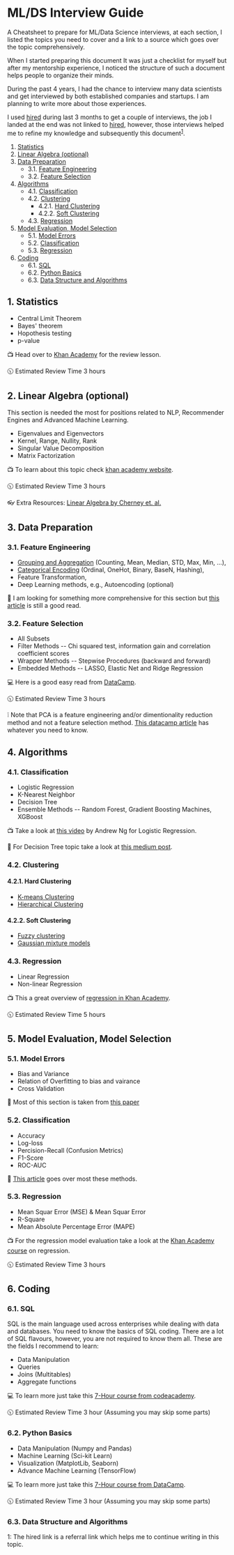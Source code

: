 # ML/DS Interview Guide
A Cheatsheet to prepare for ML/Data Science interviews, at each section, I listed the topics you need to cover and a link to a source which goes over the topic comprehensively.

When I started preparing this document It was just a checklist for myself but after my mentorship experience, I noticed the structure of such a document helps people to organize their minds. 

During the past 4 years, I had the chance to interview many data scientists and get interviewed by both established companies and startups. I am planning to write more about those experiences.

I used [hired](https://hired.com/x/618y6) during last 3 months to get a couple of interviews, the job I landed at the end was not linked to [hired](https://hired.com/x/618y6), however, those interviews helped me to refine my knowledge and subsequently this document<sup>[1](#myfootnote1)</sup>.


<!-- vscode-markdown-toc -->
1. [Statistics](#Statistics)
2. [Linear Algebra (optional)](#LinearAlgebraoptional)
3. [Data Preparation](#DataPreparation)
	* 3.1. [Feature Engineering](#FeatureEngineering)
	* 3.2. [Feature Selection](#FeatureSelection)
4. [Algorithms](#Algorithms)
	* 4.1. [Classification](#Classification)
	* 4.2. [Clustering](#Clustering)
		* 4.2.1. [Hard Clustering](#HardClustering)
		* 4.2.2. [Soft Clustering](#SoftClustering)
	* 4.3. [Regression](#Regression)
5. [Model Evaluation, Model Selection](#ModelEvaluationModelSelection)
	* 5.1. [Model Errors](#Model-Errors)
	* 5.2. [Classification](#Classification)
	* 5.3. [Regression](#Regression-1)
6. [Coding](#Coding)
	* 6.1. [SQL](#SQL)
	* 6.2. [Python Basics](#PythonBasics)
	* 6.3. [Data Structure and Algorithms](#DataStructureandAlgorithms)

<!-- vscode-markdown-toc-config
	numbering=true
	autoSave=true
	/vscode-markdown-toc-config -->
<!-- /vscode-markdown-toc -->

##  1. <a name='Statistics'></a>Statistics
* Central Limit Theorem
* Bayes' theorem
* Hopothesis testing
* p-value

:tv: Head over to [Khan Academy](https://www.khanacademy.org/math/ap-statistics/tests-significance-ap) for the review lesson.

:clock1030: Estimated Review Time 3 hours

##  2. <a name='LinearAlgebraoptional'></a>Linear Algebra (optional)
This section is needed the most for positions related to NLP, Recommender Engines and Advanced Machine Learning.
* Eigenvalues and Eigenvectors
* Kernel, Range, Nullity, Rank
* Singular Value Decomposition
* Matrix Factorization

:tv: To learn about this topic check [khan academy website](https://www.khanacademy.org/math/linear-algebra).

:clock1030: Estimated Review Time 3 hours

:eyeglasses: Extra Resources: [Linear Algebra by Cherney et. al.](https://www.math.ucdavis.edu/~linear/linear-guest.pdf)

##  3. <a name='DataPreparation'></a>Data Preparation
###  3.1. <a name='FeatureEngineering'></a>Feature Engineering
* [Grouping and Aggregation](https://towardsdatascience.com/aggregation-and-grouping-66396f26dd95) (Counting, Mean, Median, STD, Max, Min, ...),
* [Categorical Encoding](https://towardsdatascience.com/smarter-ways-to-encode-categorical-data-for-machine-learning-part-1-of-3-6dca2f71b159) (Ordinal, OneHot, Binary, BaseN, Hashing),
* Feature Transformation,
* Deep Learning methods, e.g., Autoencoding (optional)

:book: I am looking for something more comprehensive for this section but [this article](https://towardsdatascience.com/feature-engineering-what-powers-machine-learning-93ab191bcc2d) is still a good read.


###  3.2. <a name='FeatureSelection'></a>Feature Selection
* All Subsets
* Filter Methods -- Chi squared test, information gain and correlation coefficient scores
* Wrapper Methods -- Stepwise Procedures (backward and forward)
* Embedded Methods -- LASSO, Elastic Net and Ridge Regression

:computer: Here is a good easy read from [DataCamp](https://www.datacamp.com/community/tutorials/feature-selection-python).

:clock1030: Estimated Review Time 3 hours

:grey_exclamation: Note that PCA is a feature engineering and/or dimentionality reduction method and not a feature selection method.
[This datacamp article](https://www.datacamp.com/community/tutorials/feature-selection-python) has whatever you need to know.
##  4. <a name='Algorithms'></a>Algorithms
###  4.1. <a name='Classification'></a>Classification
* Logistic Regression
* K-Nearest Neighbor
* Decision Tree
* Ensemble Methods -- Random Forest, Gradient Boosting Machines, XGBoost

:tv: Take a look at [this video](https://www.coursera.org/lecture/machine-learning/classification-wlPeP) by Andrew Ng for Logistic Regression.

:book: For Decision Tree topic take a look at [this medium post](https://medium.com/deep-math-machine-learning-ai/chapter-4-decision-trees-algorithms-b93975f7a1f1).

###  4.2. <a name='Clustering'></a>Clustering
####  4.2.1. <a name='HardClustering'></a>Hard Clustering
* [K-means Clustering](https://www.datascience.com/blog/k-means-clustering)
* [Hierarchical Clustering](https://towardsdatascience.com/understanding-the-concept-of-hierarchical-clustering-technique-c6e8243758ec)

####  4.2.2. <a name='SoftClustering'></a>Soft Clustering
* [Fuzzy clustering](https://en.wikipedia.org/wiki/Fuzzy_clustering)
* [Gaussian mixture models](https://scikit-learn.org/stable/modules/mixture.html)

###  4.3. <a name='Regression'></a>Regression
* Linear Regression 
* Non-linear Regression

:tv: This a great overview of [regression in Khan Academy](https://www.khanacademy.org/math/statistics-probability/describing-relationships-quantitative-data#more-on-regression). 

:clock1030: Estimated Review Time 5 hours

##  5. <a name='ModelEvaluationModelSelection'></a>Model Evaluation, Model Selection

###  5.1. <a name='Model-Errors'></a>Model Errors
* Bias and Variance
* Relation of Overfitting to bias and vairance
* Cross Validation

:book: Most of this section is taken from [this paper](https://arxiv.org/pdf/1811.12808.pdf)

###  5.2. <a name='Classification'></a>Classification
* Accuracy
* Log-loss
* Percision-Recall (Confusion Metrics)
* F1-Score
* ROC-AUC

:book: [This article](https://medium.com/usf-msds/choosing-the-right-metric-for-evaluating-machine-learning-models-part-2-86d5649a5428) goes over most these methods.

###  5.3. <a name='Regression-1'></a>Regression
* Mean Squar Error (MSE) & Mean Squar Error
* R-Square
* Mean Absolute Percentage Error (MAPE)

:tv: For the regression model evaluation take a look at the [Khan Academy course](https://www.khanacademy.org/math/statistics-probability/describing-relationships-quantitative-data#more-on-regression) on regression.

:clock1030: Estimated Review Time 3 hours

##  6. <a name='Coding'></a>Coding
###  6.1. <a name='SQL'></a>SQL
SQL is the main language used across enterprises while dealing with data and databases. You need to know the basics of SQL coding. There are a lot of SQL flavours, however, you are not required to know them all. These are the fields I recommend to learn:

* Data Manipulation
* Queries 
* Joins (Multitables)
* Aggregate functions

:computer: To learn more just take this [7-Hour course from codeacademy](https://www.codecademy.com/learn/learn-sql).

:clock1030: Estimated Review Time 3 hour (Assuming you may skip some parts)

###  6.2. <a name='PythonBasics'></a>Python Basics
* Data Manipulation (Numpy and Pandas)
* Machine Learning (Sci-kit Learn)
* Visualization (MatplotLib, Seaborn)
* Advance Machine Learning (TensorFlow)

:computer: To learn more just take this [7-Hour course from DataCamp](https://www.datacamp.com/courses/intro-to-python-for-data-science). 

:clock1030: Estimated Review Time 3 hour (Assuming you may skip some parts)

###  6.3. <a name='DataStructureandAlgorithms'></a>Data Structure and Algorithms


<a name="myfootnote1">1</a>: The hired link is a referral link which helps me to continue writing in this topic.

